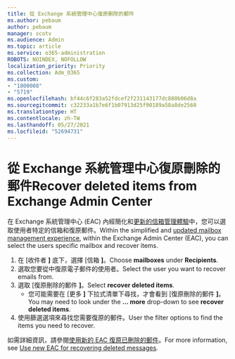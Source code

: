 ```yaml
---
title: 從 Exchange 系統管理中心復原刪除的郵件
ms.author: pebaum
author: pebaum
manager: scotv
ms.audience: Admin
ms.topic: article
ms.service: o365-administration
ROBOTS: NOINDEX, NOFOLLOW
localization_priority: Priority
ms.collection: Adm_O365
ms.custom:
- "1800008"
- "5719"
ms.openlocfilehash: bf44c6f283a52fdcef2f231143177dc880b06d8a
ms.sourcegitcommit: c32233a1b7e6f1b07913d25f90189a58a8de2560
ms.translationtype: HT
ms.contentlocale: zh-TW
ms.lasthandoff: 05/27/2021
ms.locfileid: "52694731"
---
```

# <a name="recover-deleted-items-from-exchange-admin-center"></a><span data-ttu-id="bd813-102">從 Exchange 系統管理中心復原刪除的郵件</span><span class="sxs-lookup"><span data-stu-id="bd813-102">Recover deleted items from Exchange Admin Center</span></span>

<span data-ttu-id="bd813-103">在 Exchange 系統管理中心 (EAC) 內經簡化和[更新的信箱管理體驗](https://admin.exchange.microsoft.com/#/mailboxes)中，您可以選取使用者特定的信箱和復原郵件。</span><span class="sxs-lookup"><span data-stu-id="bd813-103">Within the simplified and [updated mailbox management experience](https://admin.exchange.microsoft.com/#/mailboxes), within the Exchange Admin Center (EAC), you can select the users specific mailbox and recover items.</span></span>

1. <span data-ttu-id="bd813-104">在 [收件者 **]** 底下，選擇 [信箱 **]**。</span><span class="sxs-lookup"><span data-stu-id="bd813-104">Choose **mailboxes** under **Recipients**.</span></span>
2. <span data-ttu-id="bd813-105">選取您要從中復原電子郵件的使用者。</span><span class="sxs-lookup"><span data-stu-id="bd813-105">Select the user you want to recover emails from.</span></span>
3. <span data-ttu-id="bd813-106">選取 [復原刪除的郵件 **]**。</span><span class="sxs-lookup"><span data-stu-id="bd813-106">Select **recover deleted items**.</span></span>
    - <span data-ttu-id="bd813-107">您可能需要在 [更多 **]** 下拉式清單下尋找，才會看到 [復原刪除的郵件 **]**。</span><span class="sxs-lookup"><span data-stu-id="bd813-107">You may need to look under the **… more** drop-down to see **recover deleted items**.</span></span>
4. <span data-ttu-id="bd813-108">使用篩選選項來尋找您需要復原的郵件。</span><span class="sxs-lookup"><span data-stu-id="bd813-108">User the filter options to find the items you need to recover.</span></span>

<span data-ttu-id="bd813-109">如需詳細資訊，請參閱[使用新的 EAC 復原已刪除的郵件](/exchange/recipients-in-exchange-online/manage-user-mailboxes/recover-deleted-messages#use-new-eac-for-recovering-deleted-messages)。</span><span class="sxs-lookup"><span data-stu-id="bd813-109">For more information, see [Use new EAC for recovering deleted messages](/exchange/recipients-in-exchange-online/manage-user-mailboxes/recover-deleted-messages#use-new-eac-for-recovering-deleted-messages).</span></span>

